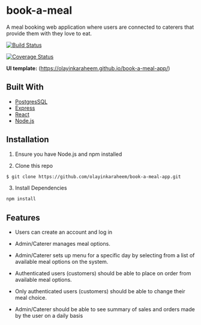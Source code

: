 # book-a-meal
A meal booking web application where users are connected
to caterers that provide them with they love to eat.


[![Build Status](https://travis-ci.org/olayinkaraheem/book-a-meal-app.svg?branch=feature%2FtravisCI)](https://travis-ci.org/olayinkaraheem/book-a-meal-app)

[![Coverage Status](https://coveralls.io/repos/github/olayinkaraheem/book-a-meal-app/badge.svg)](https://coveralls.io/github/olayinkaraheem/book-a-meal-app)


**UI template:** (https://olayinkaraheem.github.io/book-a-meal-app/)

## Built With
- [PostgresSQL](https://postgresql.org)
- [Express](https://expressjs.com)
- [React](https://reactjs.org)
- [Node.js](https://nodejs.org/en/)


## Installation
1. Ensure you have Node.js and npm installed

2. Clone this repo
```bash
$ git clone https://github.com/olayinkaraheem/book-a-meal-app.git
```
3. Install Dependencies
```bash
npm install
```

## Features
- Users can create an account and log in

- Admin/Caterer manages meal options.

- Admin/Caterer sets up menu for a specific day by selecting from a list of available meal options on the system.

- Authenticated users (customers) should be able to place on order from available meal options.

- Only authenticated users (customers) should be able to change their meal choice.

- Admin/Caterer should be able to see summary of sales and orders made by the user on a daily basis
